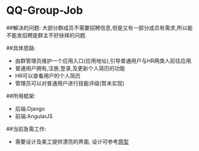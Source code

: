 # QQ-Group-Job
##解决的问题:
	大部分群成员不需要招聘信息,但是又有一部分成员有需求,所以能不能发招聘是群主不好抉择的问题.

##具体思路:
- 由群管理员维护一个应用入口(应用地址),引导普通用户与HR两类人前往应用.
- 普通用户拥有,注册,登录,及更新个人简历的功能
- HR可以查看用户的个人简历
- 管理员可以对普通用户进行技能评级(暂未实现)

##所用框架:
- 后端:Django
- 前端:AngularJS

##当前急需工作:
- 需要设计及美工提供漂亮的界面, 设计可参考[原型](https://docs.google.com/drawings/d/10Y1sTzfVEU-A_wRa3Bp_HGQGFi0PzNSiOnC2WMmTiC4/edit?usp=sharing)

